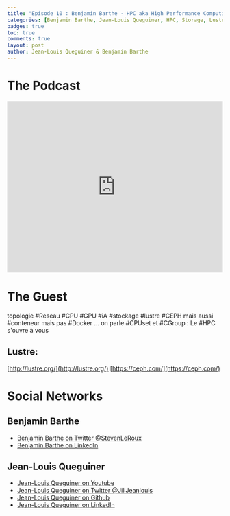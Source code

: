 ```yaml
---
title: "Episode 10 : Benjamin Barthe - HPC aka High Performance Computing "
categories: [Benjamin Barthe, Jean-Louis Queguiner, HPC, Storage, Lustre, CEPH]
badges: true
toc: true
comments: true
layout: post
author: Jean-Louis Queguiner & Benjamin Barthe
---
```


# The Podcast

<iframe src="https://widget.spreaker.com/player?episode_id=16482796&theme=light&autoplay=false&playlist=false&cover_image_url=https%3A%2F%2Fd3wo5wojvuv7l.cloudfront.net%2Fimages.spreaker.com%2Foriginal%2F7a3995c37bb49670550a292596744393.jpg" width="100%" height="400px" frameborder="0"></iframe>

# The Guest
topologie #Reseau #CPU #GPU #iA #stockage #lustre #CEPH mais aussi #conteneur mais pas #Docker ... on parle #CPUset et #CGroup : Le #HPC s'ouvre à vous


## Lustre:
[http://lustre.org/](http://lustre.org/)
[https://ceph.com/](https://ceph.com/)

# Social Networks

## Benjamin Barthe
- [Benjamin Barthe on Twitter @StevenLeRoux](https://twitter.com/b4mb0u)
- [Benjamin Barthe on LinkedIn](https://www.linkedin.com/in/benjamin-barthe-48a30aba/)

## Jean-Louis Queguiner
- [Jean-Louis Queguiner on Youtube](https://www.youtube.com/channel/UCVso5UVvQeGAuwbksmA95iA)
- [Jean-Louis Queguiner on Twitter @JiliJeanlouis](https://twitter.com/JiliJeanlouis)
- [Jean-Louis Queguiner on Github](https://github.com/jqueguiner)
- [Jean-Louis Queguiner on LinkedIn](https://fr.linkedin.com/in/jlqueguiner)
